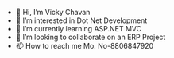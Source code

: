 - 👋 Hi, I’m Vicky Chavan
- 👀 I’m interested in Dot Net Development
- 🌱 I’m currently learning ASP.NET MVC
- 💞️ I’m looking to collaborate on an ERP Project
- 📫 How to reach me Mo. No-8806847920




